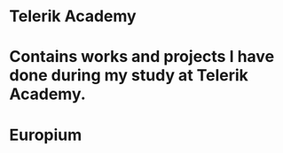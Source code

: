 Telerik Academy
======================
Contains works and projects I have done during my study at Telerik Academy.
=======
Europium
========

